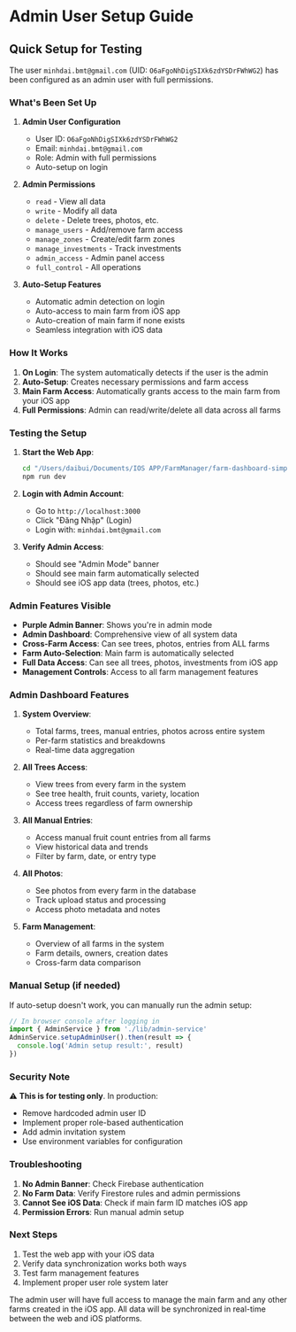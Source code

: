 # Admin User Setup Guide

## Quick Setup for Testing

The user `minhdai.bmt@gmail.com` (UID: `O6aFgoNhDigSIXk6zdYSDrFWhWG2`) has been configured as an admin user with full permissions.

### What's Been Set Up

1. **Admin User Configuration**
   - User ID: `O6aFgoNhDigSIXk6zdYSDrFWhWG2`
   - Email: `minhdai.bmt@gmail.com`
   - Role: Admin with full permissions
   - Auto-setup on login

2. **Admin Permissions**
   - `read` - View all data
   - `write` - Modify all data
   - `delete` - Delete trees, photos, etc.
   - `manage_users` - Add/remove farm access
   - `manage_zones` - Create/edit farm zones
   - `manage_investments` - Track investments
   - `admin_access` - Admin panel access
   - `full_control` - All operations

3. **Auto-Setup Features**
   - Automatic admin detection on login
   - Auto-access to main farm from iOS app
   - Auto-creation of main farm if none exists
   - Seamless integration with iOS data

### How It Works

1. **On Login**: The system automatically detects if the user is the admin
2. **Auto-Setup**: Creates necessary permissions and farm access
3. **Main Farm Access**: Automatically grants access to the main farm from your iOS app
4. **Full Permissions**: Admin can read/write/delete all data across all farms

### Testing the Setup

1. **Start the Web App**:
   ```bash
   cd "/Users/daibui/Documents/IOS APP/FarmManager/farm-dashboard-simple"
   npm run dev
   ```

2. **Login with Admin Account**:
   - Go to `http://localhost:3000`
   - Click "Đăng Nhập" (Login)
   - Login with: `minhdai.bmt@gmail.com`

3. **Verify Admin Access**:
   - Should see "Admin Mode" banner
   - Should see main farm automatically selected
   - Should see iOS app data (trees, photos, etc.)

### Admin Features Visible

- **Purple Admin Banner**: Shows you're in admin mode
- **Admin Dashboard**: Comprehensive view of all system data
- **Cross-Farm Access**: Can see trees, photos, entries from ALL farms
- **Farm Auto-Selection**: Main farm is automatically selected
- **Full Data Access**: Can see all trees, photos, investments from iOS app
- **Management Controls**: Access to all farm management features

### Admin Dashboard Features

1. **System Overview**:
   - Total farms, trees, manual entries, photos across entire system
   - Per-farm statistics and breakdowns
   - Real-time data aggregation

2. **All Trees Access**:
   - View trees from every farm in the system
   - See tree health, fruit counts, variety, location
   - Access trees regardless of farm ownership

3. **All Manual Entries**:
   - Access manual fruit count entries from all farms
   - View historical data and trends
   - Filter by farm, date, or entry type

4. **All Photos**:
   - See photos from every farm in the database
   - Track upload status and processing
   - Access photo metadata and notes

5. **Farm Management**:
   - Overview of all farms in the system
   - Farm details, owners, creation dates
   - Cross-farm data comparison

### Manual Setup (if needed)

If auto-setup doesn't work, you can manually run the admin setup:

```javascript
// In browser console after logging in
import { AdminService } from './lib/admin-service'
AdminService.setupAdminUser().then(result => {
  console.log('Admin setup result:', result)
})
```

### Security Note

⚠️ **This is for testing only**. In production:
- Remove hardcoded admin user ID
- Implement proper role-based authentication
- Add admin invitation system
- Use environment variables for configuration

### Troubleshooting

1. **No Admin Banner**: Check Firebase authentication
2. **No Farm Data**: Verify Firestore rules and admin permissions
3. **Cannot See iOS Data**: Check if main farm ID matches iOS app
4. **Permission Errors**: Run manual admin setup

### Next Steps

1. Test the web app with your iOS data
2. Verify data synchronization works both ways
3. Test farm management features
4. Implement proper user role system later

The admin user will have full access to manage the main farm and any other farms created in the iOS app. All data will be synchronized in real-time between the web and iOS platforms.